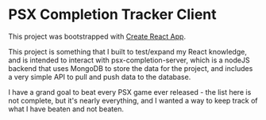 # PSX Completion Tracker Client

This project was bootstrapped with [Create React App](https://github.com/facebook/create-react-app).

This project is something that I built to test/expand my React knowledge, and is intended to interact with psx-completion-server, which is a nodeJS backend that uses MongoDB to store the data for the project, and includes a very simple API to pull and push data to the database.

I have a grand goal to beat every PSX game ever released - the list here is not complete, but it's nearly everything, and I wanted a way to keep track of what I have beaten and not beaten.
